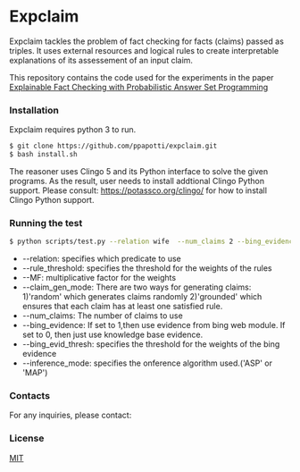 # Expclaim


Expclaim tackles the problem of fact checking for facts (claims) passed as triples.
It uses external resources and logical rules to create interpretable explanations of its assessement of an input claim.

This repository contains the code used for the experiments in the paper [Explainable Fact Checking with Probabilistic Answer Set Programming](https://arxiv.org/abs/1906.09198)

### Installation

Expclaim requires python 3 to run.


```sh
$ git clone https://github.com/ppapotti/expclaim.git
$ bash install.sh
```
The reasoner uses Clingo 5 and its Python interface to solve the given programs. As the result, user needs to install addtional Clingo Python support. Please consult: https://potassco.org/clingo/ for how to install Clingo Python support.




### Running the test
```sh
$ python scripts/test.py --relation wife  --num_claims 2 --bing_evidence 0 --inference_mode 'ASP'
```
* --relation: specifies which predicate to use
* --rule_threshold: specifies the threshold for the weights of the rules
* --MF: multiplicative factor for the weights
* --claim_gen_mode: There are two ways for generating claims: 1)'random' which generates claims randomly 2)'grounded' which ensures that each claim has at least one satisfied rule.
* --num_claims: The number of claims to use
* --bing_evidence: If set to 1,then use evidence from bing web module. If set to 0, then just use knowledge base evidence.
* --bing_evid_thresh: specifies the threshold for the weights of the bing evidence
* --inference_mode: specifies the onference algorithm used.('ASP' or 'MAP')


### Contacts

For any inquiries, please contact: 



### License
[MIT](https://choosealicense.com/licenses/mit/)





